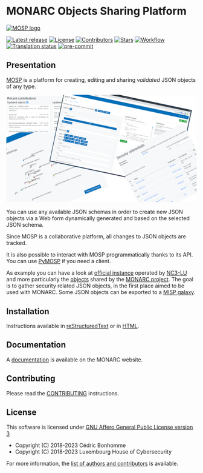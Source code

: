 # MONARC Objects Sharing Platform

[![MOSP logo](https://github.com/NC3-LU/MOSP/blob/master/mosp/static/img/logo-large.png)](https://github.com/NC3-LU/MOSP)

[![Latest release](https://img.shields.io/github/release/NC3-LU/MOSP.svg?style=flat-square)](https://github.com/NC3-LU/MOSP/releases/latest)
[![License](https://img.shields.io/github/license/NC3-LU/MOSP.svg?style=flat-square)](https://www.gnu.org/licenses/agpl-3.0.html)
[![Contributors](https://img.shields.io/github/contributors/NC3-LU/MOSP.svg?style=flat-square)](https://github.com/NC3-LU/MOSP/graphs/contributors)
[![Stars](https://img.shields.io/github/stars/NC3-LU/MOSP.svg?style=flat-square)](https://github.com/NC3-LU/MOSP/stargazers)
[![Workflow](https://github.com/NC3-LU/MOSP/workflows/Python%20application/badge.svg?style=flat-square)](https://github.com/NC3-LU/MOSP/actions?query=workflow%3A%22Python+application%22)
[![Translation status](https://translate.monarc.lu/widgets/mosp/-/svg-badge.svg)](https://translate.monarc.lu/engage/mosp/)
[![pre-commit](https://img.shields.io/badge/pre--commit-enabled-brightgreen?logo=pre-commit&logoColor=white)](https://github.com/pre-commit/pre-commit)


## Presentation

[MOSP](https://github.com/NC3-LU/MOSP) is a platform for creating, editing
and sharing *validated* JSON objects of any type.

![MOSP panorama](docs/_static/MOSP-panorama.png "MOSP panorama")

You can use any available JSON schemas in order to create new JSON objects via a
Web form dynamically generated and based on the selected JSON schema.

Since MOSP is a collaborative platform, all changes to JSON objects are tracked.

It is also possible to interact with MOSP programmatically thanks to its API.
You can use [PyMOSP](https://github.com/NC3-LU/PyMOSP) if you need a client.

As example you can have a look at [official instance](https://objects.monarc.lu)
operated by [NC3-LU](https://opensource.nc3.lu) and more particularly the
[objects](https://objects.monarc.lu/organization/MONARC) shared by the
[MONARC project](https://github.com/monarc-project).
The goal is to gather security related JSON objects, in the first place aimed
to be used with MONARC.
Some JSON objects can be exported to a
[MISP galaxy](https://github.com/MISP/misp-galaxy).


## Installation

Instructions available in [reStructuredText](docs/installation.rst) or in
[HTML](https://www.monarc.lu/documentation/MOSP-documentation/installation.html).


## Documentation

A [documentation](https://www.monarc.lu/documentation/MOSP-documentation)
is available on the MONARC website.


## Contributing

Please read the [CONTRIBUTING](CONTRIBUTING.md) instructions.


## License

This software is licensed under
[GNU Affero General Public License version 3](https://www.gnu.org/licenses/agpl-3.0.html)


* Copyright (C) 2018-2023 Cédric Bonhomme
* Copyright (C) 2018-2023 Luxembourg House of Cybersecurity

For more information, the [list of authors and contributors](AUTHORS.md) is
available.
